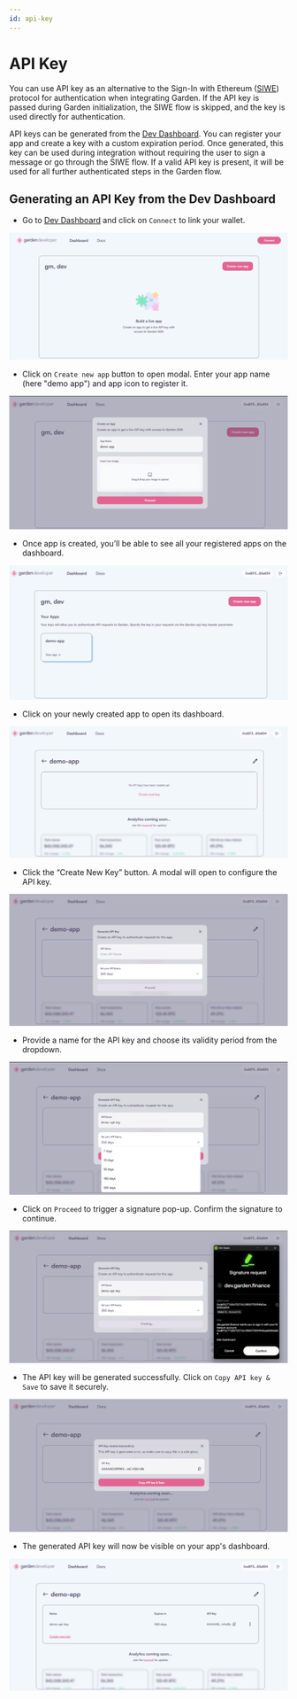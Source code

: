 ```yaml
---
id: api-key
---
```


# API Key

You can use API key as an alternative to the Sign-In with Ethereum ([SIWE](https://eips.ethereum.org/EIPS/eip-4361)) protocol for authentication when integrating Garden. If the API key is passed during Garden initialization, the SIWE flow is skipped, and the key is used directly for authentication. 

API keys can be generated from the [Dev Dashboard](https://dev.garden.finance/). You can register your app and create a key with a custom expiration period. Once generated, this key can be used during integration without requiring the user to sign a message or go through the SIWE flow. If a valid API key is present, it will be used for all further authenticated steps in the Garden flow.

## Generating an API Key from the Dev Dashboard

- Go to [Dev Dashboard](https://dev.garden.finance/) and click on `Connect` to link your wallet.

![Dev Dashboard Landing page](../images/dev-dashboard/dashboard-landing-image.png)

- Click on `Create new app` button to open modal. Enter your app name (here "demo app") and app icon to register it.

![create your app modal](../images/dev-dashboard/create-app-modal.png)

- Once app is created, you’ll be able to see all your registered apps on the dashboard.

![your apps](../images/dev-dashboard/your-apps-image.png)

- Click on your newly created app to open its dashboard.

![demo app dashboard](../images/dev-dashboard/demo-app-image.png)

- Click the “Create New Key” button. A modal will open to configure the API key.

![generate api-key modal](../images/dev-dashboard/generate-api-key-modal.png)

- Provide a name for the API key and choose its validity period from the dropdown.

![api-key modal with app name and expiry dropdown](../images/dev-dashboard/generate-api-key-modal-with-values.png)

- Click on `Proceed` to trigger a signature pop-up. Confirm the signature to continue.

![signature pop-up for api-key generation](../images/dev-dashboard/signature-pop-up.png)

- The API key will be generated successfully. Click on `Copy API key & Save` to save it securely.

![api-key generated successfully](../images/dev-dashboard/api-key-creation-image.png)

- The generated API key will now be visible on your app's dashboard.

![demo app dashboard with api-key](../images/dev-dashboard/demo-app-with-apikey.png)